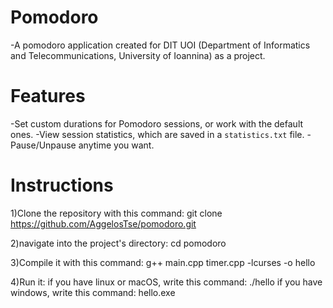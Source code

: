 # Pomodoro

-A pomodoro application created for DIT UOI (Department of Informatics and Telecommunications, University of Ioannina) as a project.

# Features

-Set custom durations for Pomodoro sessions, or work with the default ones.
-View session statistics, which are saved in a `statistics.txt` file.
-Pause/Unpause anytime you want.

# Instructions

1)Clone the repository with this command:
  git clone https://github.com/AggelosTse/pomodoro.git
  
2)navigate into the project's directory:
  cd pomodoro
  
3)Compile it with this command:
  g++ main.cpp timer.cpp -lcurses -o hello
  
4)Run it:
  if you have linux or macOS, write this command: ./hello
  if you have windows, write this command: hello.exe
